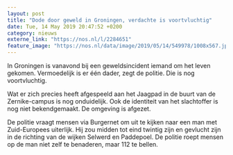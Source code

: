```yaml
---
layout: post
title: "Dode door geweld in Groningen, verdachte is voortvluchtig"
date: Tue, 14 May 2019 20:47:52 +0200
category: nieuws
externe_link: "https://nos.nl/l/2284651"
feature_image: "https://nos.nl/data/image/2019/05/14/549978/1008x567.jpg"
---
```


<p>In Groningen is vanavond bij een geweldsincident iemand om het leven gekomen. Vermoedelijk is er één dader, zegt de politie. Die is nog voortvluchtig.</p>
<p>Wat er zich precies heeft afgespeeld aan het Jaagpad in de buurt van de Zernike-campus is nog onduidelijk. Ook de identiteit van het slachtoffer is nog niet bekendgemaakt. De omgeving is afgezet.</p>
<p>De politie vraagt mensen via Burgernet om uit te kijken naar een man met Zuid-Europees uiterlijk. Hij zou midden tot eind twintig zijn en gevlucht zijn in de richting van de wijken Selwerd en Paddepoel. De politie roept mensen op de man niet zelf te benaderen, maar 112 te bellen.</p>
